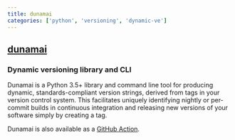 ```yaml
---
title: dunamai
categories: ['python', 'versioning', 'dynamic-ve']
---
```

## [dunamai](https://github.com/mtkennerly/dunamai)

### Dynamic versioning library and CLI

Dunamai is a Python 3.5+ library and command line tool for producing dynamic,
standards-compliant version strings, derived from tags in your version
control system. This facilitates uniquely identifying nightly or per-commit
builds in continuous integration and releasing new versions of your software
simply by creating a tag.

Dunamai is also available as a [GitHub Action](https://github.com/marketplace/actions/run-dunamai).

